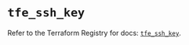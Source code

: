 # `tfe_ssh_key`

Refer to the Terraform Registry for docs: [`tfe_ssh_key`](https://registry.terraform.io/providers/hashicorp/tfe/0.67.0/docs/resources/ssh_key).

